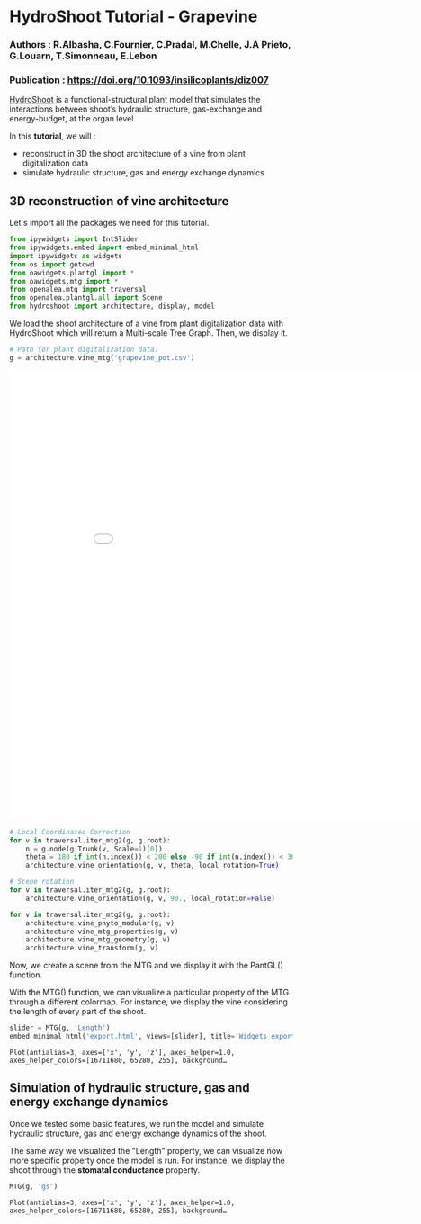 # HydroShoot Tutorial - Grapevine

### Authors : R.Albasha, C.Fournier, C.Pradal, M.Chelle, J.A Prieto, G.Louarn, T.Simonneau, E.Lebon
### Publication : https://doi.org/10.1093/insilicoplants/diz007

[HydroShoot](https://hydroshoot.readthedocs.io) is a functional-structural plant model that simulates the interactions between shoot’s hydraulic structure, gas-exchange and energy-budget, at the organ level.

In this **tutorial**, we will :
* reconstruct in 3D the shoot architecture of a vine from plant digitalization data
* simulate hydraulic structure, gas and energy exchange dynamics

## 3D reconstruction of vine architecture

Let's import all the packages we need for this tutorial.


```python
from ipywidgets import IntSlider
from ipywidgets.embed import embed_minimal_html
import ipywidgets as widgets
from os import getcwd
from oawidgets.plantgl import *
from oawidgets.mtg import *
from openalea.mtg import traversal
from openalea.plantgl.all import Scene
from hydroshoot import architecture, display, model
```

We load the shoot architecture of a vine from plant digitalization data with HydroShoot which will return a Multi-scale Tree Graph. Then, we display it.


```python
# Path for plant digitalization data.
g = architecture.vine_mtg('grapevine_pot.csv')

```





<iframe
    width="900px"
    height="800px"
    src="mtg.html"
    frameborder="0"
    allowfullscreen

></iframe>





```python
# Local Coordinates Correction
for v in traversal.iter_mtg2(g, g.root):
    n = g.node(g.Trunk(v, Scale=1)[0])
    theta = 180 if int(n.index()) < 200 else -90 if int(n.index()) < 300 else 0
    architecture.vine_orientation(g, v, theta, local_rotation=True)

# Scene rotation
for v in traversal.iter_mtg2(g, g.root):
    architecture.vine_orientation(g, v, 90., local_rotation=False)

for v in traversal.iter_mtg2(g, g.root):
    architecture.vine_phyto_modular(g, v)
    architecture.vine_mtg_properties(g, v)
    architecture.vine_mtg_geometry(g, v)
    architecture.vine_transform(g, v)
```

Now, we create a scene from the MTG and we display it with the PantGL() function.

With the MTG() function, we can visualize a particuliar property of the MTG through a different colormap. 
For instance, we display the vine considering the length of every part of the shoot.


```python
slider = MTG(g, 'Length')
embed_minimal_html('export.html', views=[slider], title='Widgets export')
```


    Plot(antialias=3, axes=['x', 'y', 'z'], axes_helper=1.0, axes_helper_colors=[16711680, 65280, 255], background…


## Simulation of hydraulic structure, gas and energy exchange dynamics

Once we tested some basic features, we run the model and simulate hydraulic structure, gas and energy exchange dynamics of the shoot.

The same way we visualized the "Length" property, we can visualize now more specific property once the model is run.
For instance, we display the shoot through the **stomatal conductance** property.


```python
MTG(g, 'gs')
```


    Plot(antialias=3, axes=['x', 'y', 'z'], axes_helper=1.0, axes_helper_colors=[16711680, 65280, 255], background…

